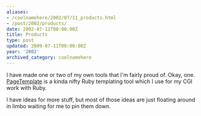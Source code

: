 ```yaml
---
aliases:
- /coolnamehere/2002/07/11_products.html
- /post/2002/products/
date: 2002-07-11T00:00:00Z
title: Products
type: post
updated: 2009-07-11T00:00:00Z
year: '2002'
archived_category: coolnamehere
---
```

[PageTemplate]: /post/2002/pagetemplate/

I have made one or two of my own tools that I'm fairly proud of. Okay, one.
[PageTemplate][] is a kinda nifty Ruby templating tool which I use for my
CGI work with Ruby.
<!--more-->

I have ideas for more stuff, but most of those ideas are just floating around
in limbo waiting for me to pin them down.


